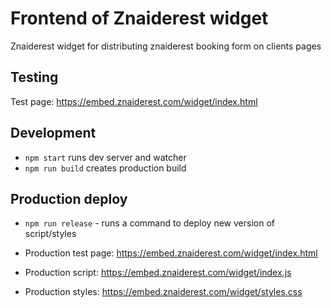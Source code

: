 # Frontend of Znaiderest widget

Znaiderest widget for distributing znaiderest booking form on clients pages

## Testing

Test page: <https://embed.znaiderest.com/widget/index.html>

## Development

- `npm start` runs dev server and watcher
- `npm run build` creates production build

## Production deploy

- `npm run release` - runs a command to deploy new version of script/styles

- Production test page: <https://embed.znaiderest.com/widget/index.html>
- Production script: <https://embed.znaiderest.com/widget/index.js>
- Production styles: <https://embed.znaiderest.com/widget/styles.css>
